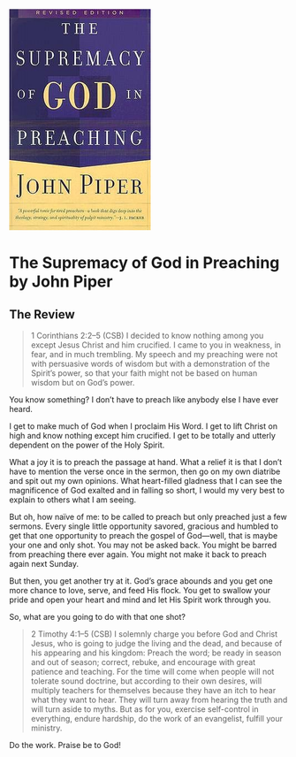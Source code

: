 <img class="intro-right" src="preaching-supremacy-of-God-in-preaching-piper.jpg">

# The Supremacy of God in Preaching by John Piper

## The Review

>1 Corinthians 2:2–5 (CSB) I decided to know nothing among you except Jesus Christ and him crucified. I came to you in weakness, in fear, and in much trembling. My speech and my preaching were not with persuasive words of wisdom but with a demonstration of the Spirit’s power, so that your faith might not be based on human wisdom but on God’s power.

You know something? I don’t have to preach like anybody else I have ever heard.

I get to make much of God when I proclaim His Word. I get to lift Christ on high and know nothing except him crucified. I get to be totally and utterly dependent on the power of the Holy Spirit.

What a joy it is to preach the passage at hand. What a relief it is that I don’t have to mention the verse once in the sermon, then go on my own diatribe and spit out my own opinions. What heart-filled gladness that I can see the magnificence of God exalted and in falling so short, I would my very best to explain to others what I am seeing.

But oh, how naïve of me: to be called to preach but only preached just a few sermons. Every single little opportunity savored, gracious and humbled to get that one opportunity to preach the gospel of God—well, that is maybe your one and only shot. You may not be asked back. You might be barred from preaching there ever again. You might not make it back to preach again next Sunday.

But then, you get another try at it. God’s grace abounds and you get one more chance to love, serve, and feed His flock. You get to swallow your pride and open your heart and mind and let His Spirit work through you.

So, what are you going to do with that one shot?

>2 Timothy 4:1–5 (CSB) I solemnly charge you before God and Christ Jesus, who is going to judge the living and the dead, and because of his appearing and his kingdom: Preach the word; be ready in season and out of season; correct, rebuke, and encourage with great patience and teaching. For the time will come when people will not tolerate sound doctrine, but according to their own desires, will multiply teachers for themselves because they have an itch to hear what they want to hear. They will turn away from hearing the truth and will turn aside to myths. But as for you, exercise self-control in everything, endure hardship, do the work of an evangelist, fulfill your ministry.

Do the work. Praise be to God!
